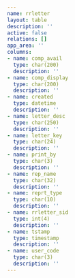 ```yaml
---
name: rrletter
layout: table
description: ''
active: false
relations: []
app_area: ''
columns:
- name: comp_avail
  type: char(200)
  description: ''
- name: comp_display
  type: char(200)
  description: ''
- name: created
  type: datetime
  description: ''
- name: letter_desc
  type: char(250)
  description: ''
- name: letter_key
  type: char(24)
  description: ''
- name: print_by
  type: char(3)
  description: ''
- name: rep_name
  type: char(32)
  description: ''
- name: reprt_type
  type: char(10)
  description: ''
- name: rrletter_sid
  type: int(4)
  description: ''
- name: tstamp
  type: timestamp
  description: ''
- name: user_code
  type: char(3)
  description: ''
---
```


